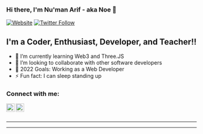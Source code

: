 ### Hi there, I'm Nu'man Arif - aka Noe 👋 

[![Website](https://img.shields.io/website?label=Noe.com&style=for-the-badge&url=https%3A%2F%2Fcodestackr.com)](https://nokmen.netlify.app/)
[![Twitter Follow](https://img.shields.io/twitter/follow/Noe?color=1DA1F2&logo=twitter&style=for-the-badge)](https://twitter.com/akunumanarif)

## I'm a Coder, Enthusiast, Developer, and Teacher!!

- 🌱 I’m currently learning Web3 and Three.JS
- 👯 I’m looking to collaborate with other software developers
- 🥅 2022 Goals: Working as a Web Developer
- ⚡ Fun fact: I can sleep standing up

### Connect with me:

[<img align="left" alt="akunumanarif | Twitter" width="22px" src="https://cdn.jsdelivr.net/npm/simple-icons@v3/icons/twitter.svg" />][twitter]
[<img align="left" alt="akunumanarif | LinkedIn" width="22px" src="https://cdn.jsdelivr.net/npm/simple-icons@v3/icons/linkedin.svg" />][linkedin]


<br />
<br />

---

[twitter]: https://twitter.com/akunumanarif
[linkedin]: https://www.linkedin.com/in/nu-man-arif

---

<br />
<br />

